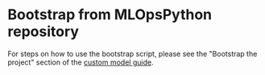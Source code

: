 # Bootstrap from MLOpsPython repository

For steps on how to use the bootstrap script, please see the "Bootstrap the project" section of the [custom model guide](../docs/custom_model.md).
